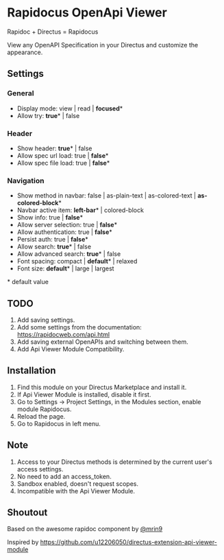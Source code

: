 # Rapidocus OpenApi Viewer

Rapidoc + Directus = Rapidocus

View any OpenAPI Specification in your Directus and customize the appearance.

## Settings

### General

- Display mode: view | read | **focused**\*
- Allow try: **true**\* | false

### Header

- Show header: **true**\* | false
- Allow spec url load: true | **false**\*
- Allow spec file load: true | **false**\*

### Navigation

- Show method in navbar: false | as-plain-text | as-colored-text | **as-colored-block**\*
- Navbar active item: **left-bar**\* | colored-block
- Show info: true | **false**\*
- Allow server selection: true | **false**\*
- Allow authentication: true | **false**\*
- Persist auth: true | **false**\*
- Allow search: **true**\* | false
- Allow advanced search: **true**\* | false
- Font spacing: compact | **default**\* | relaxed
- Font size: **default**\* | large | largest

\* default value

## TODO

1. Add saving settings.
2. Add some settings from the documentation: https://rapidocweb.com/api.html
3. Add saving external OpenAPIs and switching between them.
4. Add Api Viewer Module Compatibility.

## Installation

1. Find this module on your Directus Marketplace and install it.
2. If Api Viewer Module is installed, disable it first.
3. Go to Settings -> Project Settings, in the Modules section, enable module Rapidocus.
4. Reload the page.
5. Go to Rapidocus in left menu.

## Note

1. Access to your Directus methods is determined by the current user's access settings.
2. No need to add an access_token.
3. Sandbox enabled, doesn't request scopes.
4. Incompatible with the Api Viewer Module.

## Shoutout

Based on the awesome rapidoc component by [@mrin9](https://github.com/mrin9/RapiDoc)

Inspired by https://github.com/u12206050/directus-extension-api-viewer-module
